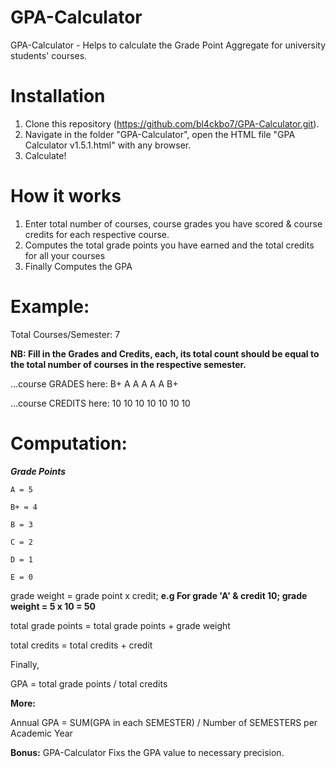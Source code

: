 # GPA-Calculator

GPA-Calculator - Helps to calculate the Grade Point Aggregate for university students' courses. 

# Installation

1) Clone this repository (https://github.com/bl4ckbo7/GPA-Calculator.git).
2) Navigate in the folder "GPA-Calculator", open the HTML file "GPA Calculator v1.5.1.html" with any browser.
3) Calculate!

# How it works

1. Enter total number of courses, course grades you have scored & course credits for each respective course.
2. Computes the total grade points you have earned and the total credits for all your courses
3. Finally Computes the GPA

# Example:

Total Courses/Semester: 7

**NB: Fill in the Grades and Credits, each, its total count should be equal to the total number of courses in the respective semester.**

...course GRADES here: B+ A A A A A B+

...course CREDITS here: 10 10 10 10 10 10 10

# Computation:

***Grade Points***
  
    A = 5
  
    B+ = 4
  
    B = 3
  
    C = 2
  
    D = 1
  
    E = 0

grade weight = grade point x credit; **e.g For grade 'A' & credit 10; grade weight = 5 x 10 = 50**

total grade points = total grade points + grade weight

total credits = total credits + credit

Finally, 

GPA = total grade points / total credits

**More:**

Annual GPA = SUM(GPA in each SEMESTER) / Number of SEMESTERS per Academic Year

**Bonus:** 
GPA-Calculator Fixs the GPA value to necessary precision.

